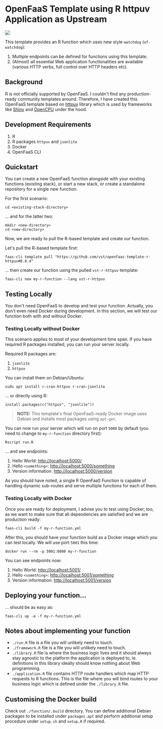 # OpenFaaS Template using R httpuv Application as Upstream

![](https://img.shields.io/github/v/release/vst/openfaas-template-r-httpuv)

This template provides an R function which uses new style
`watchdog` (`of-watchdog`):

1. Multiple endpoints can be defined for functions using this template.
2. (Almost) all essential Web application functionalities are
   available (various HTTP verbs, full control over HTTP headers etc).

## Background

R is not officially supported by OpenFaaS. I couldn't find any
production-ready community templates around. Therefore, I have created
this OpenFaaS template based on
[httpuv](https://cran.r-project.org/web/packages/httpuv/index.html)
library which is used by frameworks like
[Shiny](https://shiny.rstudio.com/) and
[OpenCPU](https://www.opencpu.org/) under the hood.

## Development Requirements

1. R
2. R packages `httpuv` and `jsonlite`
3. Docker
4. OpenFaaS CLI

## Quickstart

You can create a new OpenFaaS function alongside with your existing
functions (existing stack), or start a new stack, or create a
standalone repository for a single new function.

For the first scenario:

```
cd <existing-stack-directory>
```

... and for the latter two:

```
mkdir <new-directory>
cd <new-directory>
```

Now, we are ready to pull the R-based template and create our
function.

Let's pull the R-based template first:

```
faas-cli template pull "https://github.com/vst/openfaas-template-r-httpuv#0.0.4"
```

... then create our function using the pulled `vst-r-httpuv` template:

```
faas-cli new my-r-function --lang vst-r-httpuv
```

## Testing Locally

You don't need OpenFaaS to develop and test your function. Actually,
you don't even need Docker during development. In this section, we
will test our function both with and without Docker.

### Testing Locally without Docker

This scenario applies to most of your development time span. If you
have required R packages installed, you can run your server locally.

Required R packages are:

1. `jsonlite`
2. `httpuv`

You can install them on Debian/Ubuntu:

```
sudo apt install r-cran-httpuv r-cran-jsonlite
```

... or directly using R:

```
install.packages(c("httpuv", "jsonlite"))
```

> **NOTE:** This template's final OpenFaaS-ready Docker image uses
> Debian and installs most packages using `apt-get`.

You can now run your server which will run on port `5000` by default
(you need to change to `my-r-function` directory first):

```
Rscript run.R
```

... and see endpoints:

1. Hello World: [http://localhost:5000/](http://localhost:5000/)
2. Hello `<something>`: [http://localhost:5000/something](http://localhost:5000/something)
3. Version information: [http://localhost:5000/version](http://localhost:5000/version)

As you should have noted, a single R OpenFaaS Function is capable of
handling dynamic sub-routes and serve multiple functions for each of
them.

### Testing Locally with Docker

Once you are ready for deployment, I advise you to test using Docker,
too, as we want to make sure that all dependencies are satisfied and
we are production ready:

```
faas-cli build -f my-r-function.yml
```

After this, you should have your function build as a Docker image
which you can test locally. We will use port `5001` this time:

```
docker run --rm -p 5001:8080 my-r-function
```

You can see endpoints now:

1. Hello World: [http://localhost:5001/](http://localhost:5001/)
2. Hello `<something>`: [http://localhost:5001/something](http://localhost:5001/something)
3. Version information: [http://localhost:5001/version](http://localhost:5001/version)

## Deploying your function...

... should be as easy as:

```
faas-cli up -a -f my-r-function.yml
```

## Notes about implementing your function

- `./run.R` file is a file you will unlikely need to touch.
- `./framework.R` file is a file you will unlikely need to touch.
- `./library.R` file is where the business logic lives and it should
  always stay agnostic to the platform the application is deployed to,
  ie. definitions in this library ideally should know nothing about
  Web programming.
- `./application.R` file contains HTTP route handlers which map HTTP
  requests to R functions. This is the file where you will bind routes
  to your business logic which is defined under the `./library.R` file.

## Customising the Docker build

Check out `./function/.build` directory. You can define additional
Debian packages to be installed under `packages.apt` and perform
additional setup procedure under `setup.sh` and `setup.R` if required.
